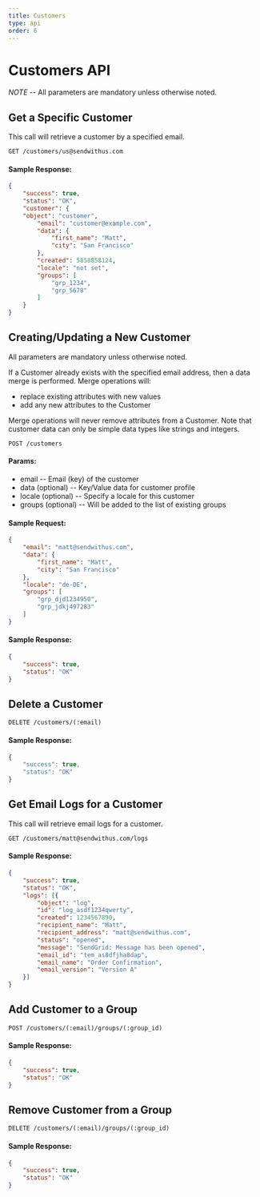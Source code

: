 ```yaml
---
title: Customers
type: api
order: 6
---
```


# Customers API

*NOTE* -- All parameters are mandatory unless otherwise noted.

## Get a Specific Customer

This call will retrieve a customer by a specified email.

`GET /customers/us@sendwithus.com`

#### Sample Response:

```json
{
    "success": true,
    "status": "OK",
    "customer": {
    "object": "customer",
        "email": "customer@example.com",
        "data": {
            "first_name": "Matt",
            "city": "San Francisco"
        },
        "created": 5858858124,
        "locale": "not set",
        "groups": [
            "grp_1234",
            "grp_5678"
        ]
    }
}
```

## Creating/Updating a New Customer

All parameters are mandatory unless otherwise noted.

If a Customer already exists with the specified email address, then a data merge is performed. Merge operations will:

* replace existing attributes with new values
* add any new attributes to the Customer

Merge operations will never remove attributes from a Customer. Note that customer data can only be simple data types like strings and integers.

`POST /customers`

#### Params:

- email       -- Email (key) of the customer
- data (optional)       -- Key/Value data for customer profile
- locale (optional)     -- Specify a locale for this customer
- groups (optional)     -- Will be added to the list of existing groups

#### Sample Request:

```json
{
    "email": "matt@sendwithus.com",
    "data": {
        "first_name": "Matt",
        "city": "San Francisco"
    },
    "locale": "de-DE",
    "groups": [
        "grp_djd1234950",
        "grp_jdkj497283"
    ]
}
```

#### Sample Response:

```json
{
    "success": true,
    "status": "OK"
}
```


## Delete a Customer

`DELETE /customers/(:email)`

#### Sample Response:

```javascript
{
    "success": true,
    "status": "OK"
}
```


## Get Email Logs for a Customer

This call will retrieve email logs for a customer.

`GET /customers/matt@sendwithus.com/logs`

#### Sample Response:

```json
{
    "success": true,
    "status": "OK",
    "logs": [{
        "object": "log",
        "id": "log_asdf1234qwerty",
        "created": 1234567890,
        "recipient_name": "Matt",
        "recipient_address": "matt@sendwithus.com",
        "status": "opened",
        "message": "SendGrid: Message has been opened",
        "email_id": "tem_as8dfjha8dap",
        "email_name": "Order Confirmation",
        "email_version": "Version A"
    }]
}
```


## Add Customer to a Group

`POST /customers/(:email)/groups/(:group_id)`

#### Sample Response:

```json
{
    "success": true,
    "status": "OK"
}
```

## Remove Customer from a Group

`DELETE /customers/(:email)/groups/(:group_id)`

#### Sample Response:

```json
{
    "success": true,
    "status": "OK"
}
```
